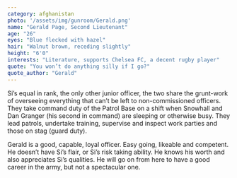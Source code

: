```yaml
---
category: afghanistan
photo: '/assets/img/gunroom/Gerald.png'
name: "Gerald Page, Second Lieutenant"
age: "26"
eyes: "Blue flecked with hazel"
hair: "Walnut brown, receding slightly" 
height: "6'0"
interests: "Literature, supports Chelsea FC, a decent rugby player" 
quote: "You won’t do anything silly if I go?"
quote_author: "Gerald"
---
```


Si’s equal in rank, the only other junior officer, the two share the grunt-work of overseeing everything that can’t be left to non-commissioned officers. They take command duty of the Patrol Base on a shift when Snowhall and Dan Granger (his second in command) are sleeping or otherwise busy. They lead patrols, undertake training, supervise and inspect work parties and those on stag (guard duty).

Gerald is a good, capable, loyal officer. Easy going, likeable and competent. He doesn’t have Si’s flair, or Si’s risk taking ability. He knows his worth and also appreciates Si’s qualities. He will go on from here to have a good career in the army, but not a spectacular one.